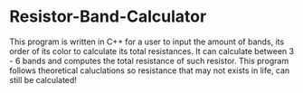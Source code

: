 # Resistor-Band-Calculator
This program is written in C++ for a user to input the amount of bands, its order of its color to calculate its total resistances.
It can calculate between 3 - 6 bands and computes the total resistance of such resistor.
This program follows theoretical caluclations so resistance that may  not exists in life, can still be calculated!
